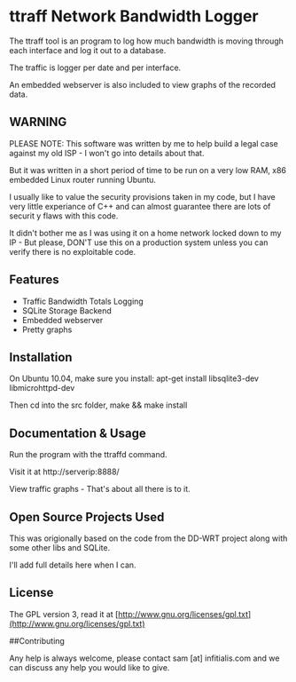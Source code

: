 # ttraff Network Bandwidth Logger

The ttraff tool is an program to log how much bandwidth is moving through each interface and log it out to a database.

The traffic is logger per date and per interface.

An embedded webserver is also included to view graphs of the recorded data.

## WARNING

PLEASE NOTE: This software was written by me to help build a legal case against my old ISP - I won't go into details about that.

But it was written in a short period of time to be run on a very low RAM, x86 embedded Linux router running Ubuntu.

I usually like to value the security provisions taken in my code, but I have very little experiance of C++ and can almost guarantee there are lots of securit
y flaws with this code.

It didn't bother me as I was using it on a home network locked down to my IP - But please, DON'T use this on a production system unless you can verify there
is no exploitable code.

## Features

  * Traffic Bandwidth Totals Logging
  * SQLite Storage Backend
  * Embedded webserver
  * Pretty graphs

## Installation

On Ubuntu 10.04, make sure you install: apt-get install libsqlite3-dev libmicrohttpd-dev

Then cd into the src folder, make && make install

## Documentation & Usage

Run the program with the ttraffd command.

Visit it at http://serverip:8888/

View traffic graphs - That's about all there is to it.

## Open Source Projects Used

This was origionally based on the code from the DD-WRT project along with some other libs and SQLite.

I'll add full details here when I can.

## License

The GPL version 3, read it at [http://www.gnu.org/licenses/gpl.txt](http://www.gnu.org/licenses/gpl.txt)

##Contributing

Any help is always welcome, please contact sam [at] infitialis.com and we can discuss any help you would like to give.
